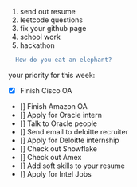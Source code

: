 1. send out resume
2. leetcode questions
3. fix your github page
4. school work
5. hackathon

``` diff
- How do you eat an elephant?
```

your priority for this week:
- [x] Finish Cisco OA
- [] Finish Amazon OA
- [] Apply for Oracle intern
- [] Talk to Oracle people
- [] Send email to deloitte recruiter
- [] Apply for Deloitte internship 
- [] Check out Snowflake
- [] Check out Amex
- [] Add soft skills to your resume
- [] Apply for Intel Jobs

